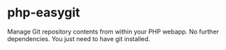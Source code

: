 php-easygit
===========

Manage Git repository contents from within your PHP webapp. No further dependencies. You just need to have git installed.
